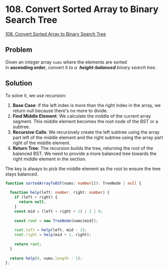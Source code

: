# 108. Convert Sorted Array to Binary Search Tree

[108. Convert Sorted Array to Binary Search Tree](https://leetcode.com/problems/convert-sorted-array-to-binary-search-tree/)

## Problem

Given an integer array `nums` where the elements are sorted in **ascending order**, convert _it to a_  **_height-balanced_** _binary search tree_.

## Solution

To solve it, we use recursion:

1. **Base Case**: If the left index is more than the right index in the array, we return null because there's no more to divide.
2. **Find Middle Element**: We calculate the middle of the current array segment. This middle element becomes the root node of the BST or a subtree.
3. **Recursive Calls**: We recursively create the left subtree using the array part left of the middle element and the right subtree using the array part right of the middle element.
4. **Return Tree**: The recursion builds the tree, returning the root of the balanced BST. We need to provide a more balanced tree towards the right middle element in the section.

The key is always to pick the middle element as the root to ensure the tree stays balanced.

```typescript
function sortedArrayToBST(nums: number[]): TreeNode | null {  
  
  function help(left: number, right: number) {  
    if (left > right) {  
      return null;  
    }  
    const mid = (left + right + 1) / 2 | 0;  
  
    const root = new TreeNode(nums[mid]);  
  
    root.left = help(left, mid - 1);  
    root.right = help(mid + 1, right);  
  
    return root;  
  }  
  
  return help(0, nums.length - 1);  
};
```

